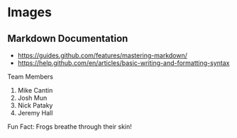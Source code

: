 # Images #
## Markdown Documentation ##

* https://guides.github.com/features/mastering-markdown/
* https://help.github.com/en/articles/basic-writing-and-formatting-syntax

Team Members
1. Mike Cantin
2. Josh Mun
3. Nick Pataky
4. Jeremy Hall

Fun Fact: Frogs breathe through their skin!
